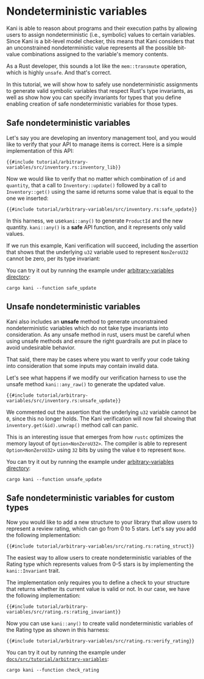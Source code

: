 # Nondeterministic variables

Kani is able to reason about programs and their execution paths by allowing users to assign nondeterministic (i.e., symbolic) values to  certain variables.
Since Kani is a bit-level model checker, this means that Kani considers that an unconstrained nondeterministic value represents all the possible bit-value combinations assigned to the variable's memory contents.

As a Rust developer, this sounds a lot like the `mem::transmute` operation, which is highly `unsafe`.
And that's correct.

In this tutorial, we will show how to safely use nondeterministic assignments to generate valid symbolic variables that respect Rust's type invariants, as well as show how you can specify invariants for types that you define enabling creation of safe nondeterministic variables for those types.

## Safe nondeterministic variables

Let's say you are developing an inventory management tool, and you would like to verify that your API to manage items is correct.
Here is a simple implementation of this API:

```rust,noplaypen
{{#include tutorial/arbitrary-variables/src/inventory.rs:inventory_lib}}
```

Now we would like to verify that no matter which combination of `id` and `quantity`, that a call to `Inventory::update()` followed by a call to `Inventory::get()` using the same id returns some value that is equal to the one we inserted:

```rust,noplaypen
{{#include tutorial/arbitrary-variables/src/inventory.rs:safe_update}}
```

In this harness, we use`kani::any()` to generate `ProductId` and the new quantity.
`kani::any()` is a **safe** API function, and it represents only valid values.

If we run this example, Kani verification will succeed, including the assertion that shows that the underlying `u32` variable  used to represent `NonZeroU32` cannot be zero, per its type invariant:

You can try it out by running the example under
[arbitrary-variables directory](https://github.com/model-checking/kani/tree/main/docs/src/tutorial/arbitrary-variables/):

```
cargo kani --function safe_update
```

## Unsafe nondeterministic variables

Kani also includes an **unsafe** method to generate unconstrained nondeterministic variables which do not take type invariants into consideration.
As any unsafe method in rust, users must be careful when using unsafe methods and ensure the right guardrails are put in place to avoid undesirable behavior.

That said, there may be cases where you want to verify your code taking into consideration that some inputs may contain invalid data.

Let's see what happens if we modify our verification harness to use the unsafe method `kani::any_raw()` to generate the updated value.

```rust,noplaypen
{{#include tutorial/arbitrary-variables/src/inventory.rs:unsafe_update}}
```

We commented out the assertion that the underlying `u32` variable cannot be `0`, since this no longer holds.
The Kani verification will now fail showing that `inventory.get(&id).unwrap()` method call can panic.

This is an interesting issue that emerges from how `rustc` optimizes the memory layout of `Option<NonZeroU32>`.
The compiler is able to represent `Option<NonZeroU32>` using `32` bits by using the value `0` to represent `None`.

You can try it out by running the example under [arbitrary-variables directory](https://github.com/model-checking/kani/tree/main/docs/src/tutorial/arbitrary-variables/):

```
cargo kani --function unsafe_update
```

## Safe nondeterministic variables for custom types

Now you would like to add a new structure to your library that allow users to represent a review rating, which can go from 0 to 5 stars.
Let's say you add the following implementation:

```rust,noplaypen
{{#include tutorial/arbitrary-variables/src/rating.rs:rating_struct}}
```

The easiest way to allow users to create nondeterministic variables of the Rating type which represents values from 0-5 stars is by implementing the `kani::Invariant` trait.

The implementation only requires you to define a check to your structure that returns whether its current value is valid or not.
In our case, we have the following implementation:

```rust,noplaypen
{{#include tutorial/arbitrary-variables/src/rating.rs:rating_invariant}}
```

Now you can use `kani::any()` to create valid nondeterministic variables of the Rating type as shown in this harness:

```rust,noplaypen
{{#include tutorial/arbitrary-variables/src/rating.rs:verify_rating}}
```

You can try it out by running the example under
[`docs/src/tutorial/arbitrary-variables`](https://github.com/model-checking/kani/tree/main/docs/src/tutorial/arbitrary-variables/):

```
cargo kani --function check_rating
```
